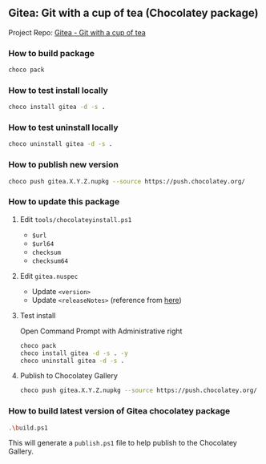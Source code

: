 ﻿## Gitea: Git with a cup of tea (Chocolatey package)

Project Repo: [Gitea - Git with a cup of tea](https://github.com/go-gitea/gitea)

### How to build package

```sh
choco pack
```

### How to test install locally

```sh
choco install gitea -d -s .
```

### How to test uninstall locally

```sh
choco uninstall gitea -d -s .
```

### How to publish new version

```sh
choco push gitea.X.Y.Z.nupkg --source https://push.chocolatey.org/
```

### How to update this package

1. Edit `tools/chocolateyinstall.ps1`

    * `$url`
    * `$url64`
    * `checksum`
    * `checksum64`

2. Edit `gitea.nuspec`

    * Update `<version>`
    * Update `<releaseNotes>` (reference from [here](https://raw.githubusercontent.com/go-gitea/gitea/master/CHANGELOG.md))

3. Test install

    Open Command Prompt with Administrative right

    ```sh
    choco pack
    choco install gitea -d -s . -y
    choco uninstall gitea -d -s .
    ```

4. Publish to Chocolatey Gallery

    ```sh
    choco push gitea.X.Y.Z.nupkg --source https://push.chocolatey.org/
    ```

### How to build latest version of Gitea chocolatey package

```sh
.\build.ps1
```

This will generate a `publish.ps1` file to help publish to the Chocolatey Gallery.
